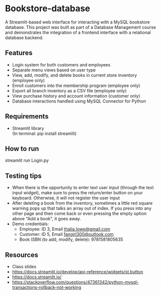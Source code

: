 # Bookstore-database
A Streamlit-based web interface for interacting with a MySQL bookstore database. This project was built as part of a Database Management course and demonstrates the integration of a frontend interface with a relational database backend.

## Features
  - Login system for both customers and employees
  - Separate menu views based on user type
  - View, add, modify, and delete books in current store inventory (employee only)
  - Enroll customers into the membership program (employee only)
  - Export all branch inventory as a CSV file (employee only)
  - View purchase history and account information (customer only)
  - Database interactions handled using MySQL Connector for Python
    
## Requirements
- Streamlit library  
  (In terminal: pip install streamlit)

## How to run
streamlit run Login.py

## Testing tips
- When there is the opportunity to enter text user input (through the text input widget), make sure to press the return/enter button on your keyboard. Otherwise, it will not register the user input
- After deleting a book from the inventory, sometimes a little red square warning pops up that talks an array out of index. If you press into any other page and then come back or even pressing the empty option above "Add a book", it goes away. 
- Demo credentials:
  - Employee: ID 3, Email thalia.lowe@gmail.com
  - Customer: ID 5, Email fangirl300@outlook.com
  - Book ISBN (to add, modify, delete): 9781581805635 

## Resources
- Class slides
- https://docs.streamlit.io/develop/api-reference/widgets/st.button
- https://docs.streamlit.io/
- https://stackoverflow.com/questions/47361342/python-mysql-transactions-rollback-not-working
